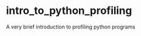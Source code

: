 intro_to_python_profiling
=========================

A very brief introduction to profiling python programs

